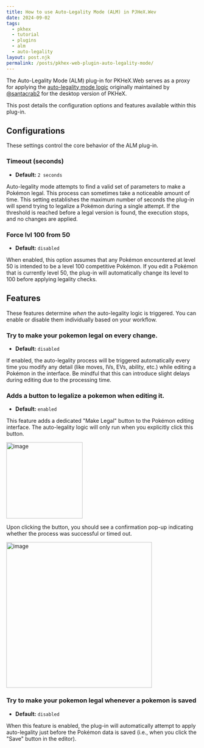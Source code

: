 ```yaml
---
title: How to use Auto-Legality Mode (ALM) in PJHeX.Wev
date: 2024-09-02
tags:
  - pkhex
  - tutorial
  - plugins
  - alm
  - auto-legality
layout: post.njk
permalink: /posts/pkhex-web-plugin-auto-legality-mode/
---
```


The Auto-Legality Mode (ALM) plug-in for PKHeX.Web serves as a proxy for applying the [auto-legality mode logic](https://github.com/santacrab2/PKHeX-Plugins) originally maintained by [@santacrab2](https://github.com/santacrab2) for the desktop version of PKHeX.

This post details the configuration options and features available within this plug-in.

## Configurations

These settings control the core behavior of the ALM plug-in.

### Timeout (seconds)

*   **Default:** `2 seconds`

Auto-legality mode attempts to find a valid set of parameters to make a Pokémon legal. This process can sometimes take a noticeable amount of time. This setting establishes the maximum number of seconds the plug-in will spend trying to legalize a Pokémon during a single attempt. If the threshold is reached before a legal version is found, the execution stops, and no changes are applied.

### Force lvl 100 from 50

*   **Default:** `disabled`

When enabled, this option assumes that any Pokémon encountered at level 50 is intended to be a level 100 competitive Pokémon. If you edit a Pokémon that is currently level 50, the plug-in will automatically change its level to 100 before applying legality checks.

## Features

These features determine *when* the auto-legality logic is triggered. You can enable or disable them individually based on your workflow.

### Try to make your pokemon legal on every change.

*   **Default:** `disabled`

If enabled, the auto-legality process will be triggered automatically every time you modify any detail (like moves, IVs, EVs, ability, etc.) while editing a Pokémon in the interface. Be mindful that this can introduce slight delays during editing due to the processing time.

### Adds a button to legalize a pokemon when editing it.

*   **Default:** `enabled`

This feature adds a dedicated "Make Legal" button to the Pokémon editing interface. The auto-legality logic will only run when you explicitly click this button.

<img width="200" alt="image" src="https://github.com/user-attachments/assets/090e68b8-83c1-4520-80ee-c65a106291be">

Upon clicking the button, you should see a confirmation pop-up indicating whether the process was successful or timed out.

<img width="382" alt="image" src="https://github.com/user-attachments/assets/f234567b-aabf-4eb5-9713-590fce01b378">

### Try to make your pokemon legal whenever a pokemon is saved

*   **Default:** `disabled`

When this feature is enabled, the plug-in will automatically attempt to apply auto-legality just before the Pokémon data is saved (i.e., when you click the "Save" button in the editor).

